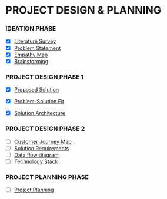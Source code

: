 
# PROJECT DESIGN & PLANNING
### IDEATION PHASE
- [x]   [Literature Survey](https://github.com/IBM-EPBL/IBM-Project-20927-1659767041/blob/main/Project%20Design%26Planing/Ideation%20phase/Literature-survey.pdf)
- [x]   [Problem Statement](https://github.com/IBM-EPBL/IBM-Project-20927-1659767041/blob/main/Project%20Design%26Planing/Ideation%20phase/Problem-Statement.pdf)
- [x]   [Empathy Map](https://github.com/IBM-EPBL/IBM-Project-20927-1659767041/blob/main/Project%20Design%26Planing/Ideation%20phase/EmpathyMap.pdf)
- [x]   [Brainstorming](https://github.com/IBM-EPBL/IBM-Project-20927-1659767041/blob/main/Project%20Design%26Planing/Ideation%20phase/Brainstorming-ideation.pdf)

### PROJECT DESIGN PHASE 1
- [x]   [Proposed Solution](https://github.com/IBM-EPBL/IBM-Project-20927-1659767041/blob/main/Project%20Design%26Planing/Design_Phase_01/Proposed%20Solution.pdf)
- [x]   [Problem-Solution Fit](https://github.com/IBM-EPBL/IBM-Project-20927-1659767041/blob/main/Project%20Design%26Planing/Design_Phase_01/Problem-Solution-Fit.pdf)
- [x]   [Solution Architecture](https://github.com/IBM-EPBL/IBM-Project-20927-1659767041/blob/main/Project%20Design%26Planing/Design_Phase_01/Solution%20Architecture.pdf)


### PROJECT DESIGN PHASE 2
- [ ]   [Customer Journey Map]()
- [ ]   [Solution Requirements]()
- [ ]   [Data flow diagram]()
- [ ]   [Technology Stack]()

### PROJECT PLANNING PHASE
- [ ]   [Project Planning]()
